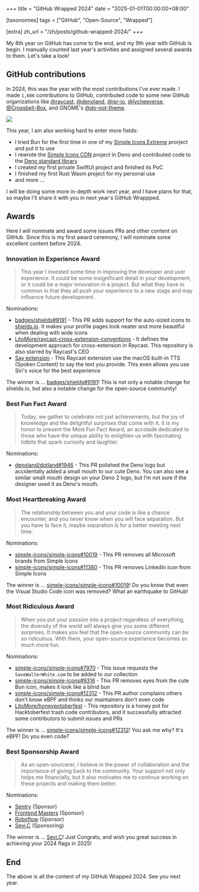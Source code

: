 +++
title = "GitHub Wrapped 2024"
date = "2025-01-01T00:00:00+08:00"

[taxonomies]
tags = ["GitHub", "Open-Source", "Wrapped"]

[extra]
zh_url = "/zh/posts/github-wrapped-2024/"
+++

My 8th year on GitHub has come to the end, and my 9th year with GitHub is begin. I manually counted last year's activities and assigned several awards to them. Let's take a look!

<!-- more -->

## GitHub contributions

In 2024, this was the year with the most contributions I've ever made.
I made `1,686` contributions to GitHub, contributed code to some new GitHub organizations like
[@raycast](https://github.com/raycast),
[@denoland](https://github.com/denoland),
[@jsr-io](https://github.com/jsr-io),
[@lycheeverse](https://github.com/lycheeverse),
[@Crossbell-Box](https://githu.com/Crossbell-Box),
and GNOME's [@do-not-theme](https://github.com/do-not-theme).

![](/images/github-wrapped-2024.webp)

This year, I am also working hard to enter more fields:

- I tried Bun for the first time in one of my [Simple Icons Extreme](https://github.com/LitoMore/simple-icons-extreme) prorject and put it to use
- I rewrote the [Simple Icons CDN](https://github.com/LitoMore/simple-icons-cdn) project in Deno and contributed code to the [Deno standard library](https://github.com/denoland/std)
- I created my first private SwiftUI project and finished its PoC
- I finished my first Rust Wasm project for my personal use
- and more ...

I will be doing some more in-depth work next year, and I have plans for that, so maybe I'll share it with you in next year's GitHub Wrappped.

<!--

## Raycast Community

This year I used Raycast and its extensibility to develop a lot of tools to improve my work efficiency.

I also made a lot of new [Raycast extensions](https://github.com/raycast/extensions), here are some of them:

- [Badges](https://raycast.com/litomore/badges) - Concise, consistent, and legible badges
- [Brand Icons](https://raycast.com/litomore/simple-icons) - Browse, Search, and Copy 3200+ popular brand icons from Simple Icons
- [MapleStroy.gg](https://raycast.com/litomore/maplestory-gg) - MapleStory's Definitive Database
- [PM2](https://raycast.com/litomore/pm2) - Advanced, production process manager for Node.js
- [ProtonDB](https://raycast.com/litomore/protondb) - Browse game information for Proton, Linux, Steam Deck, and SteamOS
- [Raycast Port](https://raycast.com/litomore/raycast-port) - This allows you to use Raycast features out of Raycast
- [Say](https://raycast.com/litomore/say) - Use the macOS built-in TTS (Spoken Content) to say the text you provide
- [SteamGridDB](https://raycast.com/litomore/steamgriddb) - Download and share custom video game assets and personalize your gaming library
- [TourBox](https://raycast.com/litomore/tourbox) - Find Your Desired TourBox Preset
- [United Nations](https://raycast.com/litomore/united-nations) - Peace, dignity and equality on a healthy planet

And some extensions contributed by me:

- [Color Picker](https://raycast.com/thomas/color-picker) - Pick and organize colors, everywhere on your Mac
- [GitHub](https://raycast.com/raycast/github) - Work with GitHub on Raycast
- [Google Translate](https://raycast.com/gebeto/translate) - Simple translation using Google Translate
- [Pomodoro](https://raycast.com/asubbotin/pomodoro) - Pomodoro extension with menu-bar timer
- [Mastodon](https://raycast.com/SevicheCC/mastodon) - Publish status from Raycast to Mastodon, and view your bookmarked status
- [npm](https://github.com/mrmartineau/search-npm) - Search for npm package information
- [and more](https://raycast.com/litomore) ...

-->

## Awards

Here I will nominate and award some issues PRs and other content on GitHub. Since this is my first award ceremony, I will nominate some excellent content before 2024.

### Innovation in Experience Award

> This year I invested some time in improving the developer and user experience. It could be some insignificant detail in your development, or it could be a major innovation in a project. But what they have in common in that they all push your experience to a new stage and may influence future development.

Nominations:

- [badges/shields#9191](https://github.com/badges/shields/pull/9191) - This PR adds support for the auto-sized icons to [shields.io](https://shields.io). It makes your profile pages look neater and more beautiful when dealing with wide icons
- [LitoMore/raycast-cross-extension-conventions](https://github.com/LitoMore/raycast-cross-extension-conventions) - It defines the development approach for cross-extension in Raycast. This repository is also starred by Raycast's CEO
- [Say extension](https://raycast.com/litomore/say) - This Raycast extension use the macOS built-in TTS (Spoken Content) to say the text you provide. This even allows you use Siri's voice for the best experience

The winner is ... [badges/shields#9191](https://github.com/badges/shields/pull/9191)! This is not only a notable change for shields.io, but also a notable change for the open-source community!

### Best Fun Fact Award

> Today, we gather to celebrate not just achievements, but the joy of knowledge and the delightful surprises that come with it. It is my honor to present the Most Fun Fact Award, an accolade dedicated to those who have the unique ability to enlighten us with fascinating tidbits that spark curiosity and laughter.

Nominations:

 - [denoland/dotland#1946](https://github.com/denoland/dotland/pull/1946) - This PR polished the Deno logo but accidentally added a small mouth to our cute Deno. You can also see a similar small mouth design on your Deno 2 logo, but I’m not sure if the designer used it as Deno's mouth.

### Most Heartbreaking Award

> The relationship between you and your code is like a chance encounter, and you never know when you will face separation. But you have to face it, maybe separation is for a better meeting next time.

Nominations:

- [simple-icons/simple-icons#10019](https://github.com/simple-icons/simple-icons/pull/10019) - This PR removes all Microsoft brands from Simple Icons
- [simple-icons/simple-icons#11380](https://github.com/simple-icons/simple-icons/pull/11380) - This PR removes LinkedIn icon from Simple Icons

The winner is ... [simple-icons/simple-icons#10019](https://github.com/simple-icons/simple-icons/pull/10019)! Do you know that even the Visual Studio Code icon was removed? What an earthquake to GitHub!

### Most Ridiculous Award

> When you put your passion into a project regardless of everything, the diversity of the world will always give you some different surprises. It makes you feel that the open-source community can be so ridiculous. With them, your open-source experience becomes so much more fun.

Nominations:

- [simple-icons/simple-icons#7970](https://github.com/simple-icons/simple-icons/issues/7970) - This issue requests the `SaveWalterWhite.com` to be added to our collection
- [simple-icons/simple-icons#9316](https://github.com/simple-icons/simple-icons/pull/9316) - This PR removes eyes from the cute Bun icon, makes it look like a blind bun
- [simple-icons/simple-icons#12312](https://github.com/simple-icons/simple-icons/pull/12312) - This PR author complains others don't know eBPF and thinks our maintainers don't even code
- [LitoMore/honeypotoberfest](https://github.com/LitoMore/honeypotoberfest) - This repository is a honey pot for Hacktoberfest trash code contributors, and it successfully attracted some contributors to submit issues and PRs

The winner is ... [simple-icons/simple-icons#12312](https://github.com/simple-icons/simple-icons/pull/12312)! You ask me why? It's eBPF! Do you even code?

### Best Sponsorship Award

> As an open-sourcerer, I believe in the power of collaboration and the importance of giving back to the community. Your support not only helps me financially, but it also motivates me to continue working on these projects and making them better.

Nominations:

- [Sentry](https://github.com/getsentry) (Sponsor)
- [Frontend Masters](https://github.com/FrontendMasters) (Sponsor)
- [Roboflow](https://github.com/roboflow) (Sponsor)
- [Sevi.C](https://github.com/Sevichecc) (Sponsoring)

The winner is ... [Sevi.C](https://github.com/Sevichecc)! Just Congrats, and wish you great success in achieving your 2024 flags in 2025!

## End

The above is all the content of my GitHub Wrapped 2024. See you next year.
